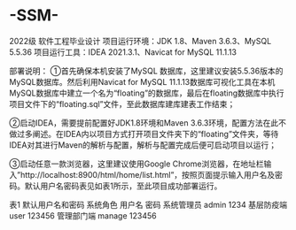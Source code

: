 # -SSM-
2022级 软件工程毕业设计 
项目运行环境：JDK 1.8、Maven 3.6.3、MySQL 5.5.36
项目运行工具：IDEA 2021.3.1、Navicat for MySQL 11.1.13

部署说明：
①首先确保本机安装了MySQL 数据库，这里建议安装5.5.36版本的MySQL数据库。然后利用Navicat for MySQL 11.1.13数据库可视化工具在本机MySQL数据库中建立一个名为“floating”的数据库，最后在floating数据库中执行项目文件下的“floating.sql”文件，至此数据库建库建表工作结束；

②启动IDEA，需要提前配置好JDK1.8环境和Maven 3.6.3环境，配置方法在此不做过多阐述。在IDEA内以项目方式打开项目文件夹下的“floating”文件夹，等待IDEA对其进行Maven的解析与配置，解析与配置完成后便可启动项目以运行；

③启动任意一款浏览器，这里建议使用Google Chrome浏览器，在地址栏输入”http://localhost:8900/html/home/list.html”，按照页面提示输入用户名及密码。默认用户名密码表见如表1所示，至此项目成功部署运行。

表1 默认用户名和密码
系统角色	用户名	密码
系统管理员	admin	1234
基层防疫端	user	123456
管理部门端	manage	123456
